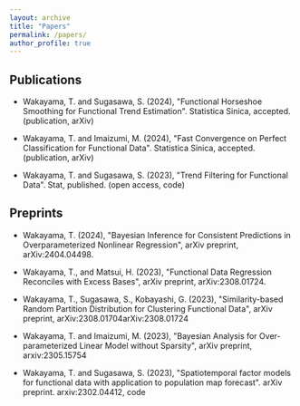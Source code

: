 ```yaml
---
layout: archive
title: "Papers"
permalink: /papers/
author_profile: true
---
```


## Publications

- Wakayama, T. and Sugasawa, S. (2024), "Functional Horseshoe Smoothing for Functional Trend Estimation". Statistica Sinica, accepted. (publication, arXiv)

- Wakayama, T. and Imaizumi, M. (2024), "Fast Convergence on Perfect Classification for Functional Data". Statistica Sinica, accepted. (publication, arXiv)

- Wakayama, T. and Sugasawa, S. (2023), "Trend Filtering for Functional Data". Stat, published. (open access, code)

## Preprints

- Wakayama, T. (2024), "Bayesian Inference for Consistent Predictions in Overparameterized Nonlinear Regression", arXiv preprint, arXiv:2404.04498.

- Wakayama, T., and Matsui, H. (2023), "Functional Data Regression Reconciles with Excess Bases", arXiv preprint, arXiv:2308.01724.

- Wakayama, T., Sugasawa, S., Kobayashi, G. (2023), "Similarity-based Random Partition Distribution for Clustering Functional Data", arXiv preprint, arXiv:2308.01704arXiv:2308.01724

- Wakayama, T. and Imaizumi, M. (2023), "Bayesian Analysis for Over-parameterized Linear Model without Sparsity", arXiv preprint, arxiv:2305.15754 

- Wakayama, T. and Sugasawa, S. (2023), "Spatiotemporal factor models for functional data with application to population map forecast". arXiv preprint. arxiv:2302.04412,  code
